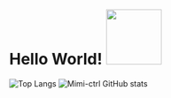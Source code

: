 # Hello World! <img src="https://media.giphy.com/media/WUlplcMpOCEmTGBtBW/giphy.gif" width="100">

![Top Langs](https://github-readme-stats.vercel.app/api/top-langs/?username=Mimi-ctrl&theme=material-palenight)
![Mimi-ctrl GitHub stats](https://github-readme-stats.vercel.app/api?username=Mimi-ctrl&theme=material-palenight&show_icons=true)
